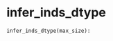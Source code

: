 # <a id="McUtils.Numputils.Misc.infer_inds_dtype">infer_inds_dtype</a>



```python
infer_inds_dtype(max_size): 
```




